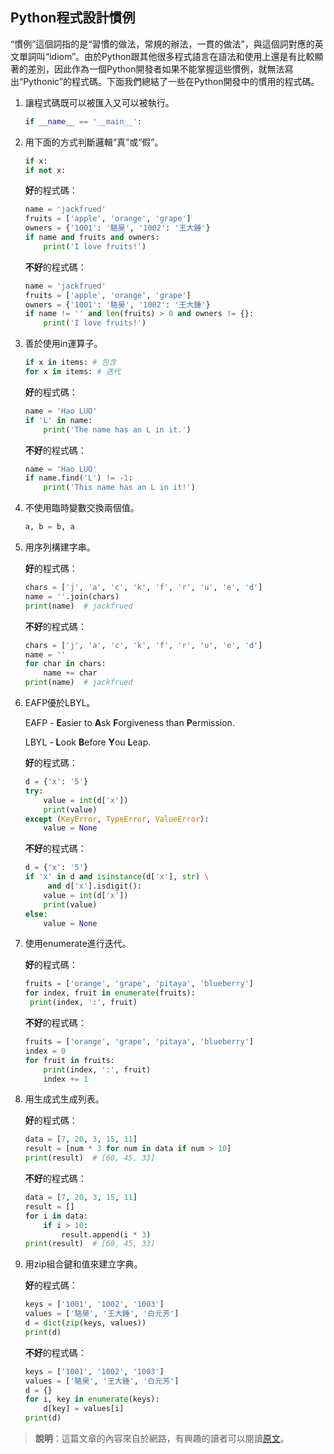 ## Python程式設計慣例

“慣例”這個詞指的是“習慣的做法，常規的辦法，一貫的做法”，與這個詞對應的英文單詞叫“idiom”。由於Python跟其他很多程式語言在語法和使用上還是有比較顯著的差別，因此作為一個Python開發者如果不能掌握這些慣例，就無法寫出“Pythonic”的程式碼。下面我們總結了一些在Python開發中的慣用的程式碼。

1. 讓程式碼既可以被匯入又可以被執行。

   ```Python
   if __name__ == '__main__':
   ```


2. 用下面的方式判斷邏輯“真”或“假”。

   ```Python
   if x:
   if not x:
   ```

   **好**的程式碼：

   ```Python
   name = 'jackfrued'
   fruits = ['apple', 'orange', 'grape']
   owners = {'1001': '駱昊', '1002': '王大錘'}
   if name and fruits and owners:
       print('I love fruits!')
   ```

   **不好**的程式碼：

   ```Python
   name = 'jackfrued'
   fruits = ['apple', 'orange', 'grape']
   owners = {'1001': '駱昊', '1002': '王大錘'}
   if name != '' and len(fruits) > 0 and owners != {}:
       print('I love fruits!')
   ```

3. 善於使用in運算子。

   ```Python
   if x in items: # 包含
   for x in items: # 迭代
   ```

   **好**的程式碼：

   ```Python
   name = 'Hao LUO'
   if 'L' in name:
       print('The name has an L in it.')
   ```

   **不好**的程式碼：

   ```Python
   name = 'Hao LUO'
   if name.find('L') != -1:
       print('This name has an L in it!')
   ```

4. 不使用臨時變數交換兩個值。

   ```Python
   a, b = b, a
   ```

5. 用序列構建字串。

   **好**的程式碼：

   ```Python
   chars = ['j', 'a', 'c', 'k', 'f', 'r', 'u', 'e', 'd']
   name = ''.join(chars)
   print(name)  # jackfrued
   ```

   **不好**的程式碼：

   ```Python
   chars = ['j', 'a', 'c', 'k', 'f', 'r', 'u', 'e', 'd']
   name = ''
   for char in chars:
       name += char
   print(name)  # jackfrued
   ```

6. EAFP優於LBYL。

   EAFP - **E**asier to **A**sk **F**orgiveness than **P**ermission.

   LBYL - **L**ook **B**efore **Y**ou **L**eap.

   **好**的程式碼：

   ```Python
   d = {'x': '5'}
   try:
       value = int(d['x'])
       print(value)
   except (KeyError, TypeError, ValueError):
       value = None
   ```

   **不好**的程式碼：

   ```Python
   d = {'x': '5'}
   if 'x' in d and isinstance(d['x'], str) \
   		and d['x'].isdigit():
       value = int(d['x'])
       print(value)
   else:
       value = None
   ```

7. 使用enumerate進行迭代。

   **好**的程式碼：

   ```Python
   fruits = ['orange', 'grape', 'pitaya', 'blueberry']
   for index, fruit in enumerate(fruits):
   	print(index, ':', fruit)
   ```

   **不好**的程式碼：

   ```Python
   fruits = ['orange', 'grape', 'pitaya', 'blueberry']
   index = 0
   for fruit in fruits:
       print(index, ':', fruit)
       index += 1
   ```

8. 用生成式生成列表。

   **好**的程式碼：

   ```Python
   data = [7, 20, 3, 15, 11]
   result = [num * 3 for num in data if num > 10]
   print(result)  # [60, 45, 33]
   ```

   **不好**的程式碼：

   ```Python
   data = [7, 20, 3, 15, 11]
   result = []
   for i in data:
       if i > 10:
           result.append(i * 3)
   print(result)  # [60, 45, 33]
   ```

9. 用zip組合鍵和值來建立字典。

   **好**的程式碼：

   ```Python
   keys = ['1001', '1002', '1003']
   values = ['駱昊', '王大錘', '白元芳']
   d = dict(zip(keys, values))
   print(d)
   ```

   **不好**的程式碼：

   ```Python
   keys = ['1001', '1002', '1003']
   values = ['駱昊', '王大錘', '白元芳']
   d = {}
   for i, key in enumerate(keys):
       d[key] = values[i]
   print(d)
   ```

> **說明**：這篇文章的內容來自於網路，有興趣的讀者可以閱讀[原文](http://safehammad.com/downloads/python-idioms-2014-01-16.pdf)。

